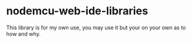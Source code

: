 # nodemcu-web-ide-libraries

This library is for my own use, you may use it but your on your own as to how and why.
